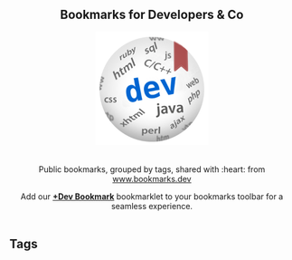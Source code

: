 <div align="center">
    <h2>Bookmarks for Developers & Co</h2>
	<img width="200" height="200" src="images/bookmarks.dev-logo-md.png" alt="Dev Bookmarks">
	<br>
</div>

<br>
<p align="center">
Public bookmarks, grouped by tags, shared with :heart: from <a href="https://www.bookmarks.dev" target="_blank">www.bookmarks.dev</a>
</p>

<div align="center">
	Add our <strong><a href="javascript:(function(){location.href='https://www.bookmarks.dev/personal/new?url='+encodeURIComponent(location.href);})();" class="nav-link">+Dev Bookmark</a></strong>
           bookmarklet to your bookmarks toolbar for a seamless experience.
</div>

<br>

## Tags
